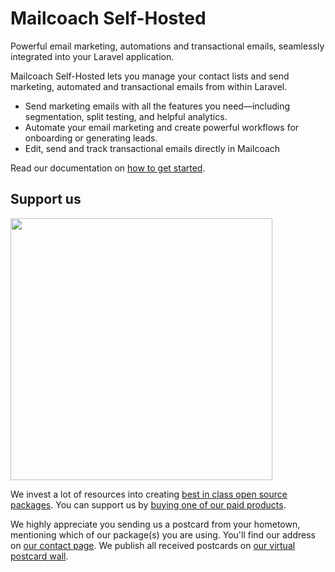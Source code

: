 # Mailcoach Self-Hosted

Powerful email marketing, automations and transactional emails, seamlessly integrated into your Laravel application.

Mailcoach Self-Hosted lets you manage your contact lists and send marketing, automated and transactional emails from within Laravel.

- Send marketing emails with all the features you need—including segmentation, split testing, and helpful analytics.
- Automate your email marketing and create powerful workflows for onboarding or generating leads.
- Edit, send and track transactional emails directly in Mailcoach

Read our documentation on [how to get started](https://mailcoach.app/self-hosted).

## Support us

[<img src="https://github-ads.s3.eu-central-1.amazonaws.com/mailcoach.jpg?t=1" width="419px" />](https://spatie.be/github-ad-click/Mailcoach)

We invest a lot of resources into creating [best in class open source packages](https://spatie.be/open-source). You can support us by [buying one of our paid products](https://spatie.be/open-source/support-us).

We highly appreciate you sending us a postcard from your hometown, mentioning which of our package(s) you are using. You'll find our address on [our contact page](https://spatie.be/about-us). We publish all received postcards on [our virtual postcard wall](https://spatie.be/open-source/postcards).
